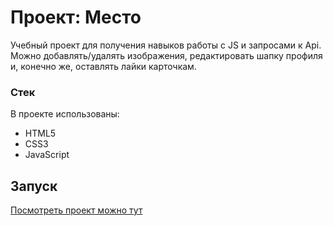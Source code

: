 # Проект: Место

Учебный проект для получения навыков работы с JS и запросами к Api.
Можно добавлять/удалять изображения, редактировать шапку профиля и, конечно же, оставлять лайки карточкам.
### Стек
В проекте использованы:

* HTML5
* CSS3
* JavaScript

## Запуск
[Посмотреть проект можно тут](https://tema-bash.github.io/mesto-project)
